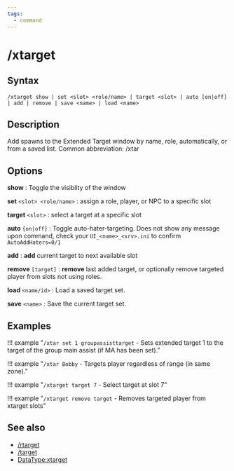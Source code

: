 ```yaml
---
tags:
  - command
---
```


# /xtarget

## Syntax

<!--cmd-syntax-start-->
```eqcommand
/xtarget show | set <slot> <role/name> | target <slot> | auto [on|off] | add | remove | save <name> | load <name>
```
<!--cmd-syntax-end-->

## Description

<!--cmd-desc-start-->
Add spawns to the Extended Target window by name, role, automatically, or from a saved list. Common abbreviation: <span class=accent>/xtar</span>
<!--cmd-desc-end-->

## Options

**show**
:   Toggle the visiblity of the window

**set** `<slot> <role/name>`
:   assign a role, player, or NPC to a specific slot

**target** `<slot>`
:   select a target at a specific slot

**auto** `{on|off}`
:   Toggle auto-hater-targeting. Does not show any message upon command, check your `UI_<name>_<srv>.ini` to confirm `AutoAddHaters=0/1`

**add**
:   **add** current target to next available slot

**remove** `[target]`
:   **remove** last added target, or optionally remove targeted player from slots not using roles.

**load** `<name/id>`
:   Load a saved target set.

**save** `<name>`
:   Save the current target set.

## Examples

!!! example "`/xtar set 1 groupassisttarget` - Sets extended target 1 to the target of the group main assist (if MA has been set)."

!!! example "`/xtar Bobby` - Targets player regardless of range (in same zone)."

!!! example "`/xtarget target 7` - Select target at slot 7"

!!! example "`/xtarget remove target` - Removes targeted player from xtarget slots"

## See also

- [/rtarget](cmd-rtarget.md)
- [/target](cmd-target.md)
- [DataType:xtarget](../../macroquest/reference/data-types/datatype-xtarget.md)